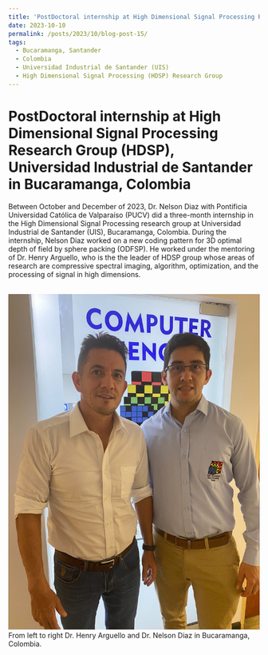 ```yaml
---
title: 'PostDoctoral internship at High Dimensional Signal Processing Research Group (HDSP) in Bucaramanga, Colombia, 2023'
date: 2023-10-10
permalink: /posts/2023/10/blog-post-15/
tags:
  - Bucaramanga, Santander
  - Colombia
  - Universidad Industrial de Santander (UIS)
  - High Dimensional Signal Processing (HDSP) Research Group 
---
```


PostDoctoral internship at High Dimensional Signal Processing Research Group (HDSP), Universidad Industrial de Santander in Bucaramanga, Colombia
======

Between October and December of 2023, Dr. Nelson Diaz with Pontificia Universidad Católica de Valparaíso (PUCV) did a three-month internship in the High Dimensional Signal Processing research group at Universidad Industrial de Santander (UIS), Bucaramanga, Colombia. During the internship, Nelson Diaz worked on a new coding pattern for 3D optimal depth of field by sphere packing (ODFSP). He worked under the mentoring of Dr. Henry Arguello, who is the the leader of HDSP group whose areas of research are compressive spectral imaging, algorithm, optimization, and the processing of signal in high dimensions.



<br/><img src='/images/internship-colombia2023.jpg'>
 From left to right Dr. Henry Arguello and Dr. Nelson Diaz in Bucaramanga, Colombia.
